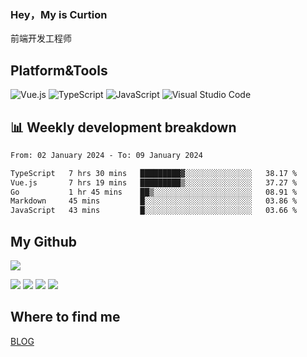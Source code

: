 ### Hey，My is Curtion
前端开发工程师
## Platform&Tools

![Vue.js](https://img.shields.io/badge/-Vue.js-4FC08D?style=flat-square&logo=Vue.js&logoColor=white)
![TypeScript](https://img.shields.io/badge/-TypeScript-007ACC?style=flat-square&logo=typescript&logoColor=white)
![JavaScript](https://img.shields.io/badge/-JavaScript-F7DF1E?style=flat-square&logo=javascript&logoColor=black)
![Visual Studio Code](https://img.shields.io/badge/-VSCode-007ACC?style=flat-square&logo=Visual-Studio-Code&logoColor=white)

## 📊 Weekly development breakdown

<!--START_SECTION:waka-->

```txt
From: 02 January 2024 - To: 09 January 2024

TypeScript   7 hrs 30 mins   █████████▓░░░░░░░░░░░░░░░   38.17 %
Vue.js       7 hrs 19 mins   █████████▒░░░░░░░░░░░░░░░   37.27 %
Go           1 hr 45 mins    ██▒░░░░░░░░░░░░░░░░░░░░░░   08.91 %
Markdown     45 mins         █░░░░░░░░░░░░░░░░░░░░░░░░   03.86 %
JavaScript   43 mins         █░░░░░░░░░░░░░░░░░░░░░░░░   03.66 %
```

<!--END_SECTION:waka-->

## My Github

![](http://github-profile-summary-cards.vercel.app/api/cards/profile-details?username=curtion&theme=nord_bright)

![](http://github-profile-summary-cards.vercel.app/api/cards/stats?username=curtion&theme=nord_bright)
![](http://github-profile-summary-cards.vercel.app/api/cards/productive-time?username=curtion&theme=nord_bright&utcOffset=8)
![](http://github-profile-summary-cards.vercel.app/api/cards/repos-per-language?username=curtion&theme=nord_bright)
![](http://github-profile-summary-cards.vercel.app/api/cards/most-commit-language?username=curtion&theme=nord_bright)

## Where to find me

[BLOG](https://blog.3gxk.net)
